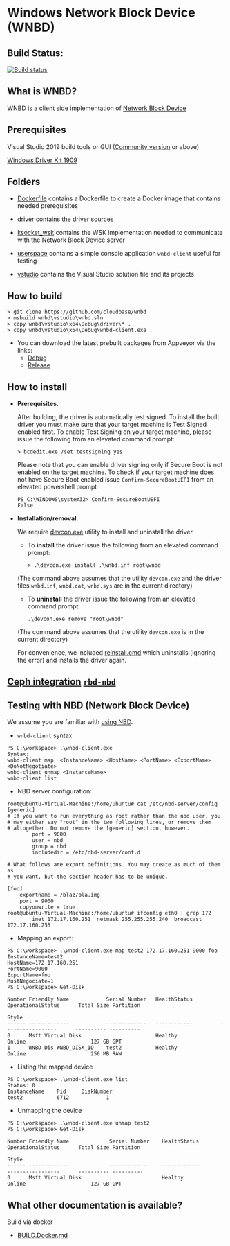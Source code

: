 Windows Network Block Device (WNBD)
===================================

Build Status:
-------------
[![Build status](https://ci.appveyor.com/api/projects/status/2m73dxm2t7s7jlit/branch/master?svg=true)](https://ci.appveyor.com/project/aserdean/wnbd/branch/master)


What is WNBD?
-------------

WNBD is a client side implementation of [Network Block Device](https://nbd.sourceforge.io/)

Prerequisites
-------------

Visual Studio 2019 build tools or GUI ([Community version](https://visualstudio.microsoft.com/thank-you-downloading-visual-studio/?sku=Community&rel=16)  or above)

[Windows Driver Kit 1909](https://docs.microsoft.com/en-us/windows-hardware/drivers/download-the-wdk)

Folders
-------

* <a href="Dockerfile/">Dockerfile</a> contains a Dockerfile to create a Docker image that contains needed prerequisites

* <a href="driver/">driver</a> contains the driver sources

* <a href="lib/ksocket_wsk/">ksocket_wsk</a> contains the WSK implementation needed to communicate with the Network Block Device server

* <a href="userspace/userspace/">userspace</a> contains a simple console application `wnbd-client` useful for testing

* <a href="vstudio/">vstudio</a> contains the Visual Studio solution file and its projects

How to build
------------

```
> git clone https://github.com/cloudbase/wnbd
> msbuild wnbd\vstudio\wnbd.sln
> copy wnbd\vstudio\x64\Debug\driver\* .
> copy wnbd\vstudio\x64\Debug\wnbd-client.exe .
```

* You can download the latest prebuilt packages from Appveyor via the links:
  * [Debug](https://ci.appveyor.com/api/projects/aserdean/wnbd/artifacts/wnbd-Debug.zip?job=Configuration%3A+Debug)
  * [Release](https://ci.appveyor.com/api/projects/aserdean/wnbd/artifacts/wnbd-Release.zip?job=Configuration%3A+Release)

How to install
--------------

* **Prerequisites**.

  After building, the driver is automatically test signed. To install the built driver you must make sure that your target machine is Test Signed enabled first.
  To enable Test Signing on your target machine, please issue the following from an elevated command prompt:
  ```
  > bcdedit.exe /set testsigning yes
  ```
  Please note that you can enable driver signing only if Secure Boot is not enabled on the target machine.
  To check if your target machine does not have Secure Boot enabled issue `Confirm-SecureBootUEFI` from an elevated powershell prompt
  ```
  PS C:\WINDOWS\system32> Confirm-SecureBootUEFI
  False
  ```

* **Installation/removal**.

  We require [devcon.exe](https://cloudbase.it/downloads/devcon.exe) utility to install and uninstall the driver.

  * To **install** the driver issue the following from an elevated command prompt:
    ```
    > .\devcon.exe install .\wnbd.inf root\wnbd
    ```
  (The command above assumes that the utility `devcon.exe` and the driver files `wnbd.inf`, `wnbd.cat`, `wnbd.sys` are in the current directory)

  * To **uninstall** the driver issue the following from an elevated command prompt:
    ```
    .\devcon.exe remove "root\wnbd"
    ```
  (The command above assumes that the utility `devcon.exe` is in the current directory)

  For convenience, we included <a href="vstudio/reinstall.cmd">reinstall.cmd</a> which uninstalls (ignoring the error) and installs the driver again.

[Ceph integration](https://docs.ceph.com/docs/master/man/8/rbd-nbd/) [`rbd-nbd`](https://github.com/cloudbase/ceph/tree/windows)
--------------------------


Testing with NBD (Network Block Device)
---------------------------------------

We assume you are familiar with <a href="https://github.com/NetworkBlockDevice/nbd#using-nbd">using NBD</a>.

  * `wnbd-client` syntax
  ```
  PS C:\workspace> .\wnbd-client.exe
  Syntax:
  wnbd-client map  <InstanceName> <HostName> <PortName> <ExportName> <DoNotNegotiate>
  wnbd-client unmap <InstanceName>
  wnbd-client list
  ```

  * NBD server configuration:
  ```
  root@ubuntu-Virtual-Machine:/home/ubuntu# cat /etc/nbd-server/config
  [generic]
  # If you want to run everything as root rather than the nbd user, you
  # may either say "root" in the two following lines, or remove them
  # altogether. Do not remove the [generic] section, however.
          port = 9000
          user = nbd
          group = nbd
          includedir = /etc/nbd-server/conf.d

  # What follows are export definitions. You may create as much of them as
  # you want, but the section header has to be unique.

  [foo]
      exportname = /blaz/bla.img
      port = 9000
      copyonwrite = true
  root@ubuntu-Virtual-Machine:/home/ubuntu# ifconfig eth0 | grep 172
          inet 172.17.160.251  netmask 255.255.255.240  broadcast 172.17.160.255
  ```

  * Mapping an export:
  ```
  PS C:\workspace> .\wnbd-client.exe map test2 172.17.160.251 9000 foo
  InstanceName=test2
  HostName=172.17.160.251
  PortName=9000
  ExportName=foo
  MustNegociate=1
  PS C:\workspace> Get-Disk

  Number Friendly Name            Serial Number   HealthStatus         OperationalStatus      Total Size Partition
                                                                                                        Style
  ------ -------------            -------------   ------------         -----------------      ---------- ----------
  0      Msft Virtual Disk                        Healthy              Online                     127 GB GPT
  1      WNBD Dis WNBD_DISK_ID    test2           Healthy              Online                     256 MB RAW
  ```

  * Listing the mapped device
  ```
  PS C:\workspace> .\wnbd-client.exe list
  Status: 0
  InstanceName    Pid     DiskNumber
  test2           6712            1
  ```

  * Unmapping the device
  ```
  PS C:\workspace> .\wnbd-client.exe unmap test2
  PS C:\workspace> Get-Disk

  Number Friendly Name             Serial Number    HealthStatus         OperationalStatus      Total Size Partition
                                                                                                          Style
  ------ -------------             -------------    ------------         -----------------      ---------- ----------
  0      Msft Virtual Disk                          Healthy              Online                     127 GB GPT

```

What other documentation is available?
--------------------------------------

Build via docker

- [BUILD.Docker.md]

[BUILD.Docker.md]:Dockerfile/Readme.md
